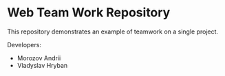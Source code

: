 # Web Team Work Repository
This repository demonstrates an example of teamwork on a single project.

Developers:

* Morozov Andrii
* Vladyslav Hryban